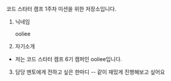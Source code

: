 코드 스타터 캠프 1주차 미션을 위한 저장소입니다.
1. 닉네임

	ooliee

2. 자기소개 
- 저는 코드 스타터 캠프 6기 캠퍼인 ooliee입니다.
3. 담당 멘토에게 전하고 싶은 한마디 
-- 같이 재밌게 진행해보고 싶어요 
